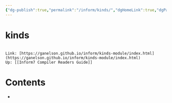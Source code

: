 ```yaml
---
{"dg-publish":true,"permalink":"/inform/kinds/","dgHomeLink":true,"dgPassFrontmatter":false}
---
```


# kinds
```ad-info

Link: [https://ganelson.github.io/inform/kinds-module/index.html](https://ganelson.github.io/inform/kinds-module/index.html)
Up: [[Inform7 Compiler Readers Guide]]
```

# Contents
- 